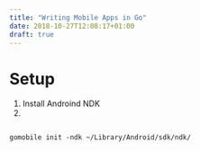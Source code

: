 ```yaml
---
title: "Writing Mobile Apps in Go"
date: 2018-10-27T12:08:17+01:00
draft: true
---
```


# Setup

1. Install Androind NDK
2. 

```

gomobile init -ndk ~/Library/Android/sdk/ndk/